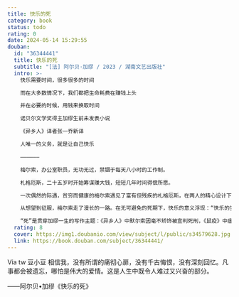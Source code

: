 ```yaml
---
title: 快乐的死
category: book
status: todo
rating: 0
date: 2024-05-14 15:29:55
douban:
  id: "36344441"
  title: 快乐的死
  subtitle: "[法] 阿尔贝·加缪 / 2023 / 湖南文艺出版社"
  intro: >-
    快乐需要时间，很多很多的时间

    而在大多数情况下，我们都把生命耗费在赚钱上头

    并在必要的时候，用钱来换取时间

    诺贝尔文学奖得主加缪生前未发表小说

    《异乡人》译者张一乔新译

    人唯一的义务，就是让自己快乐

    ——————

    梅尔索，办公室职员，无功无过，禁锢于每天八小时的工作制。

    札格厄斯，二十五岁时开始筹谋赚大钱，短短几年时间得偿所愿。

    一次偶然的际遇，贫穷而健康的梅尔索遇见了富有但残疾的札格厄斯，在两人的精心设计下，梅尔索获得了大笔财富，尝试了不同的生活方式，最后幸福地死去。

    从想望到征服，梅尔索走了漫长的一路。在无可避免的死期下，快乐的意义浮现：“快乐的生活没有所谓长短这回事，你觉得快乐就是快乐，没什么好讨论的，连死亡也不会构成任何阻碍——在那种情况下，死亡只是幸福的一个插曲罢了。”

    “死”是贯穿加缪一生的写作主题：《异乡人》中默尔索因毫不矫饰被宣判死刑，《鼠疫》中瘟疫肆虐全城，《卡利古拉》中暴君任意处死臣民……“加缪曾经也这样表达过身为一个作家，所要表达的东西其实并不多，作家其实会一遍又一遍写同一本书，但这本书的写法每一遍都是不同的。”（一之）《快乐的死》是加缪的首部小说作品，梅尔索的抉择和省思，也预告了加缪日后的其他小说和论述。
  rating: 8
  cover: https://img1.doubanio.com/view/subject/l/public/s34579628.jpg
  link: https://book.douban.com/subject/36344441/
---
```


Via tw 豆小豆 相信我，没有所谓的痛彻心扉，没有千古悔恨，没有深刻回忆。凡事都会被遗忘，哪怕是伟大的爱情。这是人生中既令人难过又兴奋的部分。

——阿尔贝•加缪《快乐的死》